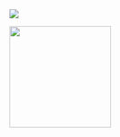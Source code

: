<img src="https://capsule-render.vercel.app/api?type=waving&color=auto&height=200&section=header&text=GYUYOEN🐶&fontSize=90" />

<a href="https://github.com/GYUYOEN"><img align="center" style="height:180px" src="https://github-readme-stats.vercel.app/api/top-langs/?username=GYUYOEN&layout=compact&theme=Demo&hide_border=true" /></a>

<!--
**GYUYOEN/GYUYOEN** is a ✨ _special_ ✨ repository because its `README.md` (this file) appears on your GitHub profile.

Here are some ideas to get you started:

- 🔭 I’m currently working on ...
- 🌱 I’m currently learning ...
- 👯 I’m looking to collaborate on ...
- 🤔 I’m looking for help with ...
- 💬 Ask me about ...
- 📫 How to reach me: ...
- 😄 Pronouns: ...
- ⚡ Fun fact: ...
-->
